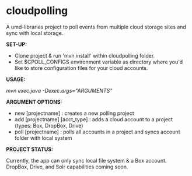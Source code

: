 # cloudpolling
A umd-libraries project to poll events from multiple cloud storage sites and sync with local storage.

**SET-UP:**
* Clone project & run 'mvn install' within cloudpolling folder.
* Set $CPOLL_CONFIGS environment variable as directory where you'd like to store configuration files for your cloud accounts.

**USAGE:**

*mvn exec:java -Dexec.args="ARGUMENTS"*

**ARGUMENT OPTIONS:**

* new [projectname] : creates a new polling project  
* add [projectname] [acct_type] : adds a cloud account to a project (types: Box, DropBox, Drive)  
* poll [projectname] : polls all accounts in a project and syncs account folder with local system  


**PROJECT STATUS:**  

Currently, the app can only sync local file system & a Box account. DropBox, Drive, and Solr capabilities coming soon.

